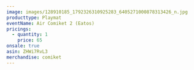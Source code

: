 ```yaml
---
image: images/128910185_1792326310925283_6405271000878313426_n.jpg
producttype: Playmat
eventName: Air Comiket 2 (Eatos)
pricings:
  - quantity: 1
    price: 65
onsale: true
asin: ZHWi7RvL3
merchandise: comiket
---
```


